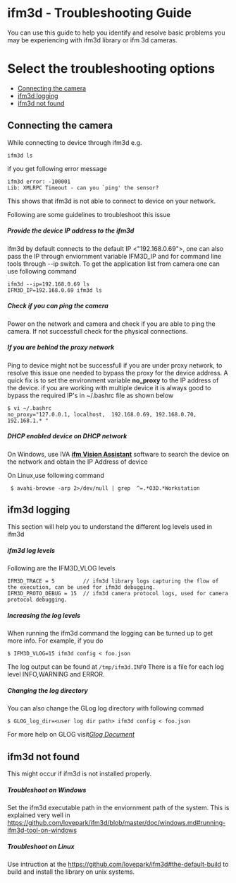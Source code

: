 ifm3d - Troubleshooting Guide
=============================

You can use this guide to help you identify and resolve basic problems you may be experiencing with ifm3d library or ifm 3d cameras.

# Select the troubleshooting options

- [Connecting the camera](#Connecting-the-camera)
- [ifm3d logging](#ifm3d-logging)
- [ifm3d not found](#ifm3d-not-found)
 
## Connecting the camera 
While connecting to device through ifm3d e.g.
```
ifm3d ls
```
if you get following error message
``` 
ifm3d error: -100001
Lib: XMLRPC Timeout - can you `ping' the sensor? 
```
This shows that ifm3d is not able to connect to device on your network.

Following are some guidelines to troubleshoot this issue 
##### Provide the device IP address to the ifm3d

ifm3d by default connects to the default IP <"192.168.0.69">, one can also pass the
IP through enviornment variable IFM3D_IP and for command line tools through --ip switch.
To get the application list from camera one can use following command
```
ifm3d --ip=192.168.0.69 ls
IFM3D_IP=192.168.0.69 ifm3d ls
```

##### Check if you can ping the camera

Power on the network and camera and check if you are able to ping the camera. If not successfull 
check for the physical connections.
 
##### If you are behind the proxy network 

Ping to device might not be successfull if you are under proxy network, to resolve this issue one needed to bypass the proxy 
for the device address. A quick fix is to set the environment variable **no_proxy** to the IP address of the device. 
if you are working with multiple device it is always good to bypass the required IP's in ~/.bashrc file as shown below
 
```
$ vi ~/.bashrc
no_proxy="127.0.0.1, localhost,  192.168.0.69, 192.168.0.70, 192.168.1.* " 
```

##### DHCP enabled device on DHCP network

On Windows, use IVA [**ifm Vision Assistant**](https://www.ifm.com/de/de/product/E3D300) software to search the device on the network and 
obtain the IP Address of device

On Linux,use following command 
```
 $ avahi-browse -arp 2>/dev/null | grep  ^=.*O3D.*Workstation 
```

## ifm3d logging 
This section will help you to understand the different log levels used in ifm3d 

##### ifm3d log levels
Following are the IFM3D_VLOG levels 
```
IFM3D_TRACE = 5  		// ifm3d library logs capturing the flow of the execution, can be used for ifm3d debugging. 
IFM3D_PROTO_DEBUG = 15  // ifm3d camera protocol logs, used for camera protocol debugging.
```
##### Increasing the log levels
When running the ifm3d command the logging can be turned up to get more info. For example, if you do
```
$ IFM3D_VLOG=15 ifm3d config < foo.json
```
The log output can be found at ``/tmp/ifm3d.INFO`` There is a file for each log level INFO,WARNING and ERROR.

##### Changing the log directory
You can also change the GLog log directory with following commad 
```
$ GLOG_log_dir=<user log dir path> ifm3d config < foo.json
```
For more help on GLOG visit[*Glog Document*](https://godoc.org/github.com/golang/glog#pkg-files)

## ifm3d not found 
This might occur if ifm3d is not installed properly.
##### Troubleshoot on Windows

Set the ifm3d executable path in the enviornment path of the system. This is explained very well in 
https://github.com/lovepark/ifm3d/blob/master/doc/windows.md#running-ifm3d-tool-on-windows 

##### Troubleshoot on Linux 

Use intruction at the https://github.com/lovepark/ifm3d#the-default-build to build and install the 
library on unix systems.